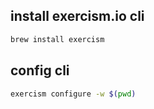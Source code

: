 ## install exercism.io cli

```bash
brew install exercism
```

## config cli

```bash
exercism configure -w $(pwd)
```
